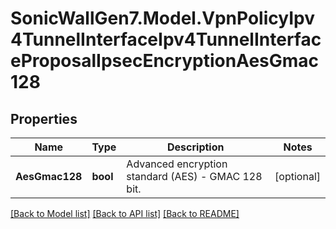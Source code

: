 # SonicWallGen7.Model.VpnPolicyIpv4TunnelInterfaceIpv4TunnelInterfaceProposalIpsecEncryptionAesGmac128

## Properties

Name | Type | Description | Notes
------------ | ------------- | ------------- | -------------
**AesGmac128** | **bool** | Advanced encryption standard (AES) - GMAC 128 bit. | [optional] 

[[Back to Model list]](../README.md#documentation-for-models) [[Back to API list]](../README.md#documentation-for-api-endpoints) [[Back to README]](../README.md)

